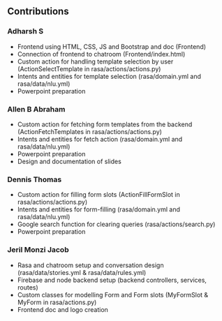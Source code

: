 ## Contributions

### Adharsh S

- Frontend using HTML, CSS, JS and Bootstrap and doc (Frontend)
- Connection of frontend to chatroom (Frontend/index.html)
- Custom action for handling template selection by user (ActionSelectTemplate in rasa/actions/actions.py)
- Intents and entities for template selection (rasa/domain.yml and rasa/data/nlu.yml)
- Powerpoint preparation

### Allen B Abraham

- Custom action for fetching form templates from the backend (ActionFetchTemplates in rasa/actions/actions.py)
- Intents and entities for fetch action (rasa/domain.yml and rasa/data/nlu.yml)
- Powerpoint preparation
- Design and documentation of slides

### Dennis Thomas

- Custom action for filling form slots (ActionFillFormSlot in rasa/actions/actions.py)
- Intents and entities for form-filling (rasa/domain.yml and rasa/data/nlu.yml)
- Google search function for clearing queries (rasa/actions/search.py)
- Powerpoint preparation

### Jeril Monzi Jacob

- Rasa and chatroom setup and conversation design (rasa/data/stories.yml & rasa/data/rules.yml)
- Firebase and node backend setup (backend controllers, services, routes)
- Custom classes for modelling Form and Form slots (MyFormSlot & MyForm in rasa/actions.py)
- Frontend doc and logo creation
